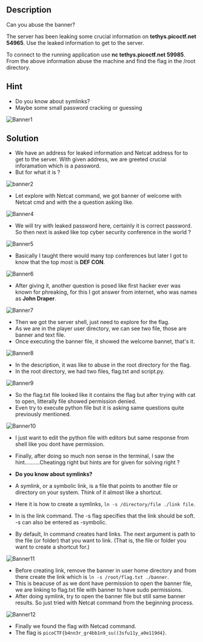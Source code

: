 ## Description

Can you abuse the banner?

The server has been leaking some crucial information on **tethys.picoctf.net 54965**. Use the leaked information to get to the server.

To connect to the running application use **nc tethys.picoctf.net 59985**. From the above information abuse the machine and find the flag in the /root directory.

## Hint

  - Do you know about symlinks?
  - Maybe some small password cracking or guessing

![Banner1](https://github.com/user-attachments/assets/db2f5424-b5ea-4c3f-9a88-e473585d4e42)

## Solution
  - We have an address for leaked information and Netcat address for to get to the server. With given address, we are greeted crucial inforamation which is a password.
  - But for what it is ?

![banner2](https://github.com/user-attachments/assets/0286f194-e061-4377-8965-48f5a07bcc4a)

  - Let explore with Netcat command, we got banner of welcome with Netcat cmd and with the a question asking like.

![Banner4](https://github.com/user-attachments/assets/f6dcf0cf-67fd-4104-ac19-50916256b89b)

  - We will try with leaked password here, certainly it is correct password. So then next is asked like top cyber security conference in the world ?

![Banner5](https://github.com/user-attachments/assets/0291c5d2-fec1-4b2e-9845-99e5f02e0305)

  - Basically I taught there would many top conferences but later I got to know that the top most is **DEF CON**.

![Banner6](https://github.com/user-attachments/assets/8a19d48e-909f-4992-abd0-e4823d34e7b9)

  - After giving it, another question is posed like first hacker ever was known for phreaking, for this I got answer from internet, who was names as **John Draper**.

![Banner7](https://github.com/user-attachments/assets/1059f9af-2e02-4c10-9db3-a1cbe19b1ddf)

  - Then we got the server shell, just need to explore for the flag.
  - As we are in the player user directory, we can see two file, those are banner and text file.
  - Once executing the banner file, it showed the welcome bannet, that's it.

![Banner8](https://github.com/user-attachments/assets/0e622b5f-cbda-423c-830a-7d8b660fdda7)

  - In the description, it was like to abuse in the root directory for the flag.
  - In the root directory, we had two files, flag.txt and script.py.
    
![Banner9](https://github.com/user-attachments/assets/8fb2d980-7072-4106-9347-6e038634f2e8)

  - So the flag.txt file looked like it contains the flag but after trying with cat to open, litterally file showed permission denied.
  - Even try to execute python file but it is asking same questions quite previously mentioned.

![Banner10](https://github.com/user-attachments/assets/6b06a9d5-c333-4ed8-9e3a-027b9c66a683)

  - I just want to edit the python file with editors but same response from shell like you dont have permission.
  - Finally, after doing so much non sense in the terminal, I saw the hint..........Cheatingg right but hints are for given for solving right ?

  - **Do you know about symlinks?**
  - A symlink, or a symbolic link, is a file that points to another file or directory on your system. Think of it almost like a shortcut.

  - Here it is how to create a symlinks, `ln -s /directory/file ./link file`.
  - ln is the link command. The -s flag specifies that the link should be soft. -s can also be entered as -symbolic.
  - By default, ln command creates hard links. The next argument is path to the file (or folder) that you want to link. (That is, the file or folder you want to create a shortcut for.)

![Banner11](https://github.com/user-attachments/assets/9931cfd7-7089-4d5a-91b7-acc9fd4cdb01)

  - Before creating link, remove the banner in user home directory and from there create the link which is `ln -s /root/flag.txt ./banner`.
  - This is beacuse of as we dont have permission to open the banner file, we are linking to flag.txt file with banner to have sudo permissions.
  - After doing symlink, try to open the banner file but still same banner results. So just tried with Netcat command from the beginning process.

![Banner12](https://github.com/user-attachments/assets/4e31fc69-2332-4242-afd7-b1de3361f366)

  - Finally we found the flag with Netcad command.
  - The flag is `picoCTF{b4nn3r_gr4bb1n9_su((3sfu11y_a0e119d4}`.


     



